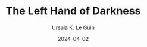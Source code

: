 ---
title: "The Left Hand of Darkness"
author: "Ursula K. Le Guin"
date: 2024-04-02
weight: 1
books/tags:
    - "fiction"
    - "science-fiction"
---